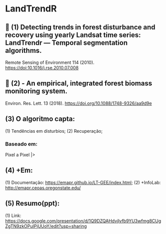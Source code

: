 # LandTrendR 
## 📑 (1) Detecting trends in forest disturbance and recovery using yearly Landsat time series: LandTrendr — Temporal segmentation algorithms.
Remote Sensing of Environment 114 (2010). <https://doi:10.1016/j.rse.2010.07.008>

## 📑 (2)  - An empirical, integrated forest biomass monitoring system. 
Environ. Res. Lett. 13 (2018). <https://doi.org/10.1088/1748-9326/aa9d9e>

## (3) O algoritmo capta:
(1) Tendências em disturbios;
(2) Recuperação;

### Baseado em:
Pixel a Pixel |>

## (4) +Em: 
(1) Documentação: <https://emapr.github.io/LT-GEE/index.html>;
(2) +InfoLab: <http://emapr.ceoas.oregonstate.edu/>

## (5) Resumo(ppt):
(1) Link: <https://docs.google.com/presentation/d/1Q9DZQAHdvjIvfb9YU3wfmg8CUgZgTN9zkOPuIPjUUoY/edit?usp=sharing>
